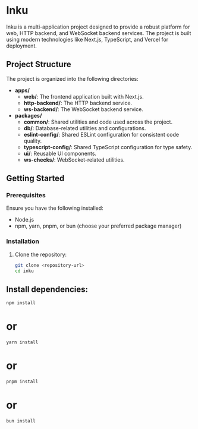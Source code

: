 # Inku

Inku is a multi-application project designed to provide a robust platform for web, HTTP backend, and WebSocket backend services. The project is built using modern technologies like Next.js, TypeScript, and Vercel for deployment.

## Project Structure

The project is organized into the following directories:

- **apps/**
  - **web/**: The frontend application built with Next.js.
  - **http-backend/**: The HTTP backend service.
  - **ws-backend/**: The WebSocket backend service.
- **packages/**
  - **common/**: Shared utilities and code used across the project.
  - **db/**: Database-related utilities and configurations.
  - **eslint-config/**: Shared ESLint configuration for consistent code quality.
  - **typescript-config/**: Shared TypeScript configuration for type safety.
  - **ui/**: Reusable UI components.
  - **ws-checks/**: WebSocket-related utilities.

## Getting Started

### Prerequisites

Ensure you have the following installed:

- Node.js
- npm, yarn, pnpm, or bun (choose your preferred package manager)

### Installation

1. Clone the repository:
   ```bash
   git clone <repository-url>
   cd inku
   ```

## Install dependencies:

```
npm install
```

# or

```
yarn install
```

# or

```
pnpm install
```

# or

```
bun install
```
